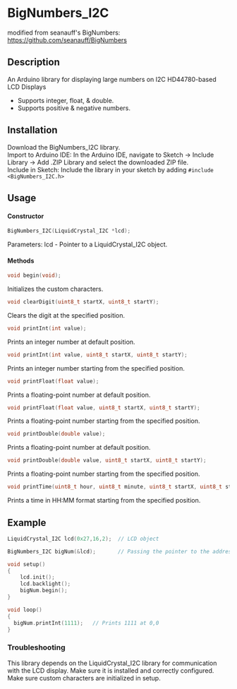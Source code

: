 
# BigNumbers_I2C

modified from seanauff's BigNumbers: https://github.com/seanauff/BigNumbers

## Description
An Arduino library for displaying large numbers on I2C HD44780-based LCD Displays
* Supports integer, float, & double.
* Supports positive & negative numbers.

## Installation
Download the BigNumbers_I2C library.\
Import to Arduino IDE: In the Arduino IDE, navigate to Sketch -> Include Library -> Add .ZIP Library and select the downloaded ZIP file.\
Include in Sketch: Include the library in your sketch by adding ```#include <BigNumbers_I2C.h>```

## Usage

#### Constructor
```cpp
BigNumbers_I2C(LiquidCrystal_I2C *lcd);
```
Parameters: lcd - Pointer to a LiquidCrystal_I2C object.

#### Methods
```cpp
void begin(void);
```
Initializes the custom characters.


```cpp
void clearDigit(uint8_t startX, uint8_t startY);
```
Clears the digit at the specified position.


```cpp
void printInt(int value);
```
Prints an integer number at default position.


```cpp
void printInt(int value, uint8_t startX, uint8_t startY);
```
Prints an integer number starting from the specified position.


```cpp
void printFloat(float value);
```
Prints a floating-point number at default position.


```cpp
void printFloat(float value, uint8_t startX, uint8_t startY);
```
Prints a floating-point number starting from the specified position.


```cpp
void printDouble(double value);
```
Prints a floating-point number at default position.


```cpp
void printDouble(double value, uint8_t startX, uint8_t startY);
```
Prints a floating-point number starting from the specified position.


```cpp
void printTime(uint8_t hour, uint8_t minute, uint8_t startX, uint8_t startY);
```
Prints a time in HH:MM format starting from the specified position.

## Example
```cpp
LiquidCrystal_I2C lcd(0x27,16,2);  // LCD object

BigNumbers_I2C bigNum(&lcd);       // Passing the pointer to the address of LCD object

void setup()
{
    lcd.init();
    lcd.backlight();
    bigNum.begin();
}

void loop()
{
  bigNum.printInt(1111);   // Prints 1111 at 0,0
}
```

### Troubleshooting
This library depends on the LiquidCrystal_I2C library for communication with the LCD display. Make sure it is installed and correctly configured.\
Make sure custom characters are initialized in setup.